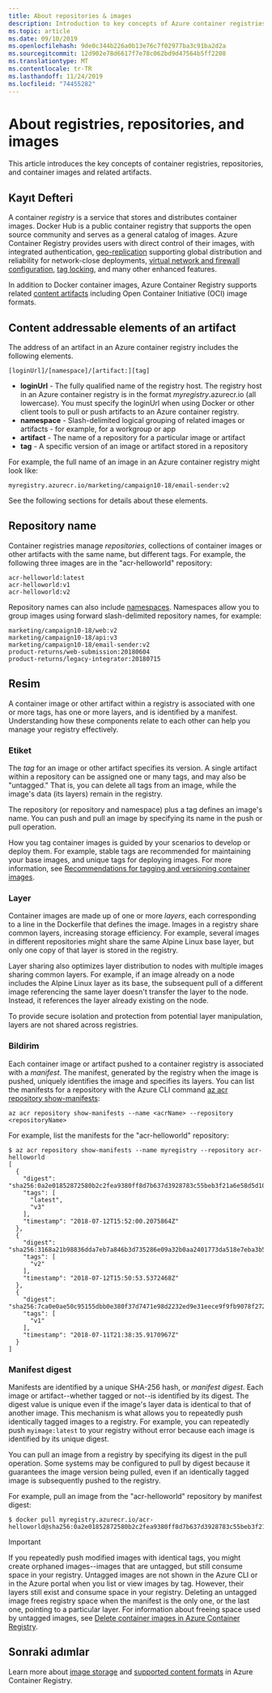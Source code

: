 ```yaml
---
title: About repositories & images
description: Introduction to key concepts of Azure container registries, repositories, and container images.
ms.topic: article
ms.date: 09/10/2019
ms.openlocfilehash: 9de0c344b226a0b13e76c7f02977ba3c91ba2d2a
ms.sourcegitcommit: 12d902e78d6617f7e78c062bd9d47564b5ff2208
ms.translationtype: MT
ms.contentlocale: tr-TR
ms.lasthandoff: 11/24/2019
ms.locfileid: "74455282"
---
```

# <a name="about-registries-repositories-and-images"></a>About registries, repositories, and images

This article introduces the key concepts of container registries, repositories, and container images and related artifacts. 

## <a name="registry"></a>Kayıt Defteri

A container *registry* is a service that stores and distributes container images. Docker Hub is a public container registry that supports the open source community and serves as a general catalog of images. Azure Container Registry provides users with direct control of their images, with integrated authentication, [geo-replication](container-registry-geo-replication.md) supporting global distribution and reliability for network-close deployments, [virtual network and firewall configuration](container-registry-vnet.md), [tag locking](container-registry-image-lock.md), and many other enhanced features. 

In addition to Docker container images, Azure Container Registry supports related [content artifacts](container-registry-image-formats.md) including Open Container Initiative (OCI) image formats.

## <a name="content-addressable-elements-of-an-artifact"></a>Content addressable elements of an artifact

The address of an artifact in an Azure container registry includes the following elements. 

```
[loginUrl]/[namespace]/[artifact:][tag]
```

* **loginUrl** - The fully qualified name of the registry host. The registry host in an Azure container registry is in the format *myregistry*.azurecr.io (all lowercase). You must specify the loginUrl when using Docker or other client tools to pull or push artifacts to an Azure container registry. 
* **namespace** - Slash-delimited logical grouping of related images or artifacts - for example, for a workgroup or app
* **artifact** - The name of a repository for a particular image or artifact
* **tag** - A specific version of an image or artifact stored in a repository


For example, the full name of an image in an Azure container registry might look like:

```
myregistry.azurecr.io/marketing/campaign10-18/email-sender:v2
```

See the following sections for details about these elements.

## <a name="repository-name"></a>Repository name

Container registries manage *repositories*, collections of container images or other artifacts with the same name, but different tags. For example, the following three images are in the "acr-helloworld" repository:

```
acr-helloworld:latest
acr-helloworld:v1
acr-helloworld:v2
```

Repository names can also include [namespaces](container-registry-best-practices.md#repository-namespaces). Namespaces allow you to group images using forward slash-delimited repository names, for example:

```
marketing/campaign10-18/web:v2
marketing/campaign10-18/api:v3
marketing/campaign10-18/email-sender:v2
product-returns/web-submission:20180604
product-returns/legacy-integrator:20180715
```

## <a name="image"></a>Resim

A container image or other artifact within a registry is associated with one or more tags, has one or more layers, and is identified by a manifest. Understanding how these components relate to each other can help you manage your registry effectively.

### <a name="tag"></a>Etiket

The *tag* for an image or other artifact specifies its version. A single artifact within a repository can be assigned one or many tags, and may also be "untagged." That is, you can delete all tags from an image, while the image's data (its layers) remain in the registry.

The repository (or repository and namespace) plus a tag defines an image's name. You can push and pull an image by specifying its name in the push or pull operation.

How you tag container images is guided by your scenarios to develop or deploy them. For example, stable tags are recommended for maintaining your base images, and unique tags for deploying images. For more information, see [Recommendations for tagging and versioning container images](container-registry-image-tag-version.md).

### <a name="layer"></a>Layer

Container images are made up of one or more *layers*, each corresponding to a line in the Dockerfile that defines the image. Images in a registry share common layers, increasing storage efficiency. For example, several images in different repositories might share the same Alpine Linux base layer, but only one copy of that layer is stored in the registry.

Layer sharing also optimizes layer distribution to nodes with multiple images sharing common layers. For example, if an image already on a node includes the Alpine Linux layer as its base, the subsequent pull of a different image referencing the same layer doesn't transfer the layer to the node. Instead, it references the layer already existing on the node.

To provide secure isolation and protection from potential layer manipulation, layers are not shared across registries.

### <a name="manifest"></a>Bildirim

Each container image or artifact pushed to a container registry is associated with a *manifest*. The manifest, generated by the registry when the image is pushed, uniquely identifies the image and specifies its layers. You can list the manifests for a repository with the Azure CLI command [az acr repository show-manifests][az-acr-repository-show-manifests]:

```azurecli
az acr repository show-manifests --name <acrName> --repository <repositoryName>
```

For example, list the manifests for the "acr-helloworld" repository:

```console
$ az acr repository show-manifests --name myregistry --repository acr-helloworld
[
  {
    "digest": "sha256:0a2e01852872580b2c2fea9380ff8d7b637d3928783c55beb3f21a6e58d5d108",
    "tags": [
      "latest",
      "v3"
    ],
    "timestamp": "2018-07-12T15:52:00.2075864Z"
  },
  {
    "digest": "sha256:3168a21b98836dda7eb7a846b3d735286e09a32b0aa2401773da518e7eba3b57",
    "tags": [
      "v2"
    ],
    "timestamp": "2018-07-12T15:50:53.5372468Z"
  },
  {
    "digest": "sha256:7ca0e0ae50c95155dbb0e380f37d7471e98d2232ed9e31eece9f9fb9078f2728",
    "tags": [
      "v1"
    ],
    "timestamp": "2018-07-11T21:38:35.9170967Z"
  }
]
```

### <a name="manifest-digest"></a>Manifest digest

Manifests are identified by a unique SHA-256 hash, or *manifest digest*. Each image or artifact--whether tagged or not--is identified by its digest. The digest value is unique even if the image's layer data is identical to that of another image. This mechanism is what allows you to repeatedly push identically tagged images to a registry. For example, you can repeatedly push `myimage:latest` to your registry without error because each image is identified by its unique digest.

You can pull an image from a registry by specifying its digest in the pull operation. Some systems may be configured to pull by digest because it guarantees the image version being pulled, even if an identically tagged image is subsequently pushed to the registry.

For example, pull an image from the "acr-helloworld" repository by manifest digest:

```console
$ docker pull myregistry.azurecr.io/acr-helloworld@sha256:0a2e01852872580b2c2fea9380ff8d7b637d3928783c55beb3f21a6e58d5d108
```

> [!IMPORTANT]
> If you repeatedly push modified images with identical tags, you might create orphaned images--images that are untagged, but still consume space in your registry. Untagged images are not shown in the Azure CLI or in the Azure portal when you list or view images by tag. However, their layers still exist and consume space in your registry. Deleting an untagged image frees registry space when the manifest is the only one, or the last one, pointing to a particular layer. For information about freeing space used by untagged images, see [Delete container images in Azure Container Registry](container-registry-delete.md).

## <a name="next-steps"></a>Sonraki adımlar

Learn more about [image storage](container-registry-storage.md) and [supported content formats](container-registry-image-formats.md) in Azure Container Registry.

<!-- LINKS - Internal -->
[az-acr-repository-show-manifests]: /cli/azure/acr/repository#az-acr-repository-show-manifests


